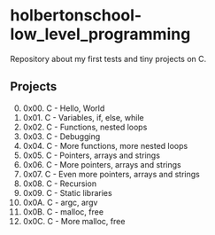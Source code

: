 # holbertonschool-low_level_programming
Repository about my first tests and tiny projects on C.

## Projects

0. 0x00. C - Hello, World
1. 0x01. C - Variables, if, else, while
2. 0x02. C - Functions, nested loops
3. 0x03. C - Debugging
4. 0x04. C - More functions, more nested loops
5. 0x05. C - Pointers, arrays and strings
6. 0x06. C - More pointers, arrays and strings
7. 0x07. C - Even more pointers, arrays and strings
8. 0x08. C - Recursion
9. 0x09. C - Static libraries
10. 0x0A. C - argc, argv
11. 0x0B. C - malloc, free
12. 0x0C. C - More malloc, free
